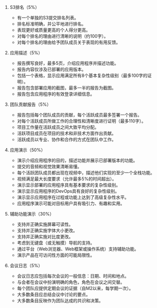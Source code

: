 1. S3排名（5%）

    - 有一个单独的S3提交排名列表。
    - 排名标准明确，并公平地进行排名。
    - 表现更好或质量更高的个人得分更高。
    - 对每个排名的理由进行清晰的说明（约100字）。
    - 对每个排名的理由给予团队成员关于表现的有用反馈。

2. 应用描述（5%）

    - 报告撰写良好，最多5页，介绍应用程序并描述功能。
    - 报告内容仅涉及已部署的应用版本。
    - 包括一个表格，显示应用满足所有8个基本复杂性级别（最多100字的证明）。
    - 报告包含部署应用的截图，最多一半的报告为截图。
    - 报告包含应用程序的有效登录详细信息。

3. 团队贡献报告（5%）

    - 报告包括每个团队成员的贡献，每个活跃成员最多签署一个报告。
    - 对每个活跃成员所做工作的合理性和清晰度进行证明（最多110字）。
    - 项目工作量在活跃成员之间大致平均分配。
    - 活跃项目成员在项目的技术和非技术方面作出贡献。
    - 活跃成员以专业、协作和合作的方式在团队中工作。

4. 应用演示（50%）

    - 演示介绍应用程序的目的，描述功能并展示已部署版本的功能。
    - 提交的音频和视觉效果清晰易懂。
    - 每个活跃团队成员都出现在视频中，描述他们实现的至少一个全栈功能。
    - 视频满足最大长度要求（允许最多5%的时间超出）。
    - 演示显示部署的应用程序具有基本要求的复杂性级别。
    - 演示显示应用程序的DevOps具有良好的复杂性级别。
    - 演示显示应用程序在过程或功能上达到了高级复杂性水平。
    - 应用程序演示可能对目标用户具有吸引力、有趣和实用。

5. 辅助功能演示（30%）

    - 支持并正确实施屏幕可读性。
    - 支持并正确实施字体大小更改。
    - 支持并正确实施对比度更改。
    - 考虑到无键盘（或无触摸）导航的支持。
    - 通过平台（Web浏览器、Web框架或操作系统）支持辅助功能。  
    - 演示产品在可访问性方面的可能局限性。

6. 会议日志（5%）
    - 会议日志应包括每次会议的一般信息：日期、时间和地点。
    - 与会者在会议中扮演明确的角色，角色在会议之间交替。
    - 每个团队应提供定期会议的证据（自M2以来，每学期一次）。
    - 大多数条目应总结会议中讨论的要点。
    - 大多数条目反映作为团队达成的共识和决策。


